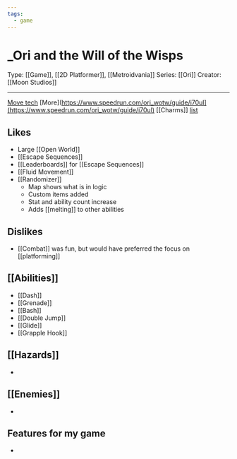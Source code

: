 ```yaml
---
tags:
  - game
---
```

# _Ori and the Will of the Wisps

Type: [[Game]], [[2D Platformer]], [[Metroidvania]]
Series: [[Ori]]
Creator: [[Moon Studios]]

----

[Move tech](https://www.speedrun.com/ori_wotw/guide/pp1zv) [More](https://www.speedrun.com/ori_wotw/guide/i70ul](https://www.speedrun.com/ori_wotw/guide/i70ul)
[[Charms]] [list](https://www.ign.com/wikis/ori-and-the-will-of-the-wisps/Skills_(Spirit_Shards))


## Likes
* Large [[Open World]]
* [[Escape Sequences]]
* [[Leaderboards]] for [[Escape Sequences]]
* [[Fluid Movement]]
* [[Randomizer]]
	* Map shows what is in logic
	* Custom items added
	* Stat and ability count increase
	* Adds [[melting]] to other abilities

## Dislikes
* [[Combat]] was fun, but would have preferred the focus on [[platforming]]

## [[Abilities]]
* [[Dash]]
* [[Grenade]]
* [[Bash]]
* [[Double Jump]]
* [[Glide]]
* [[Grapple Hook]]

## [[Hazards]]
* 

## [[Enemies]]
* 

## Features for my game
* 